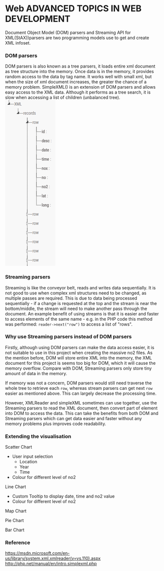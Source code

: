 # Web ADVANCED TOPICS IN WEB DEVELOPMENT
Document Object Model (DOM) parsers and Streaming API for XML(StAX))parsers are two programming models use to get and create XML infoset.

### DOM parsers
DOM parsers is also known as a tree parsers, it loads entire xml document as tree structure into the memory. Once data is in the memory, it provides random access to the data by tag name. It works well with small xml, but when the size of xml document increases, the greater the chance of a memory problem. SimpleXML() is an extension of DOM parsers and allows easy access to the XML data. Although it performs as a tree search, it is slow when accessing a list of children (unbalanced tree).<br>
![](image/image.png)

### Streaming parsers
Streaming is like the conveyor belt, reads and writes data sequentially. It is not good to use when complex xml structures need to be changed, as multiple passes are required. This is due to data being processed sequentially - if a change is requested at the top and the stream is near the bottom/middle, the stream will need to make another pass through the document.
An example benefit of using streams is that it is easier and faster to access elements of the same name - e.g. in the PHP code this method was performed: `reader->next("row")` to access a list of "rows".

### Why use Streaming parsers instead of DOM parsers
Firstly, although using DOM parsers can make the data access easier, it is not suitable to use in this project when creating the massive no2 files. As the mention before, DOM will store entire XML into the memory, the XML document for this project is seems too big for DOM, which it will cause the memory overflow. Compare with DOM, Streaming parsers only store tiny amount of data in the memory.

If memory was not a concern, DOM parsers would still need traverse the whole tree to retrieve each `row`, whereas stream parsers can get next `row` easier as mentioned above. This can largely decrease the processing time.

However, XMLReader and simpleXML sometimes can use together, use the Streaming parsers to read the XML document, then convert part of element into DOM to access the data. This can take the benefits from both DOM and Streaming parsers which can get data easier and faster without any memory problems plus improves code readability.

###  Extending the visualisation
Scatter Chart
- User input selection
  - Location
  - Year
  - Time
- Colour for different level of no2

Line Chart
- Custom Tooltip to display date, time and no2 value
- Colour for different level of no2

Map Chart

Pie Chart

Bar Chart

### Reference
https://msdn.microsoft.com/en-us/library/system.xml.xmlreader(v=vs.110).aspx
http://php.net/manual/en/intro.simplexml.php

